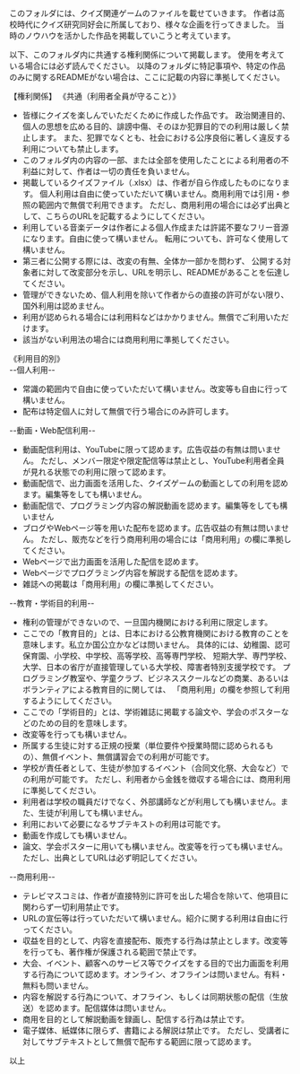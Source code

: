 このフォルダには、クイズ関連ゲームのファイルを載せていきます。
作者は高校時代にクイズ研究同好会に所属しており、様々な企画を行ってきました。
当時のノウハウを活かした作品を掲載していこうと考えています。

以下、このフォルダ内に共通する権利関係について掲載します。
使用を考えている場合には必ず読んでください。
以降のフォルダに特記事項や、特定の作品のみに関するREADMEがない場合は、ここに記載の内容に準拠してください。

【権利関係】
《共通（利用者全員が守ること）》  
  * 皆様にクイズを楽しんでいただくために作成した作品です。
    政治関連目的、個人の思想を広める目的、誹謗中傷、そのほか犯罪目的での利用は厳しく禁止します。
    また、犯罪でなくとも、社会における公序良俗に著しく違反する利用についても禁止します。
  * このフォルダ内の内容の一部、または全部を使用したことによる利用者の不利益に対して、作者は一切の責任を負いません。
  * 掲載しているクイズファイル（.xlsx）は、作者が自ら作成したものになります。
    個人利用は自由に使っていただいて構いません。商用利用では引用・参照の範囲内で無償で利用できます。
    ただし、商用利用の場合には必ず出典として、こちらのURLを記載するようにしてください。
  * 利用している音楽データは作者による個人作成または許諾不要なフリー音源になります。自由に使って構いません。
    転用についても、許可なく使用して構いません。
  * 第三者に公開する際には、改変の有無、全体か一部かを問わず、
    公開する対象者に対して改変部分を示し、URLを明示し、READMEがあることを伝達してください。
  * 管理ができないため、個人利用を除いて作者からの直接の許可がない限り、国外利用は認めません。
  * 利用が認められる場合には利用料などはかかりません。無償でご利用いただけます。
  * 該当がない利用法の場合には商用利用に準拠してください。
  
《利用目的別》  
--個人利用--  
  * 常識の範囲内で自由に使っていただいて構いません。改変等も自由に行って構いません。
  * 配布は特定個人に対して無償で行う場合にのみ許可します。
  
--動画・Web配信利用--  
  * 動画配信利用は、YouTubeに限って認めます。広告収益の有無は問いません。
    ただし、メンバー限定や限定配信等は禁止とし、YouTube利用者全員が見れる状態での利用に限って認めます。
  * 動画配信で、出力画面を活用した、クイズゲームの動画としての利用を認めます。編集等をしても構いません。
  * 動画配信で、プログラミング内容の解説動画を認めます。編集等をしても構いません
  * ブログやWebページ等を用いた配布を認めます。広告収益の有無は問いません。
    ただし、販売などを行う商用利用の場合には「商用利用」の欄に準拠してください。
  * Webページで出力画面を活用した配信を認めます。
  * Webページでプログラミング内容を解説する配信を認めます。
  * 雑誌への掲載は「商用利用」の欄に準拠してください。

--教育・学術目的利用--
  * 権利の管理ができないので、一旦国内機関における利用に限定します。
  * ここでの「教育目的」とは、日本における公教育機関における教育のことを意味します。私立か国公立かなどは問いません。
    具体的には、幼稚園、認可保育園、小学校、中学校、高等学校、高等専門学校、
    短期大学、専門学校、大学、日本の省庁が直接管理している大学校、障害者特別支援学校です。
    プログラミング教室や、学童クラブ、ビジネススクールなどの商業、あるいはボランティアによる教育目的に関しては、
    「商用利用」の欄を参照して利用するようにしてください。
  * ここでの「学術目的」とは、学術雑誌に掲載する論文や、学会のポスターなどのための目的を意味します。
  * 改変等を行っても構いません。
  * 所属する生徒に対する正規の授業（単位要件や授業時間に認められるもの）、無償イベント、無償講習会での利用が可能です。
  * 学校が責任者として、生徒が参加するイベント（合同文化祭、大会など）での利用が可能です。
    ただし、利用者から金銭を徴収する場合には、商用利用に準拠してください。
  * 利用者は学校の職員だけでなく、外部講師などが利用しても構いません。また、生徒が利用しても構いません。
  * 利用において必要になるサブテキストの利用は可能です。
  * 動画を作成しても構いません。
  * 論文、学会ポスターに用いても構いません。改変等を行っても構いません。ただし、出典としてURLは必ず明記してください。
  
--商用利用--
  * テレビマスコミは、作者が直接特別に許可を出した場合を除いて、他項目に関わらず一切利用禁止です。
  * URLの宣伝等は行っていただいて構いません。紹介に関する利用は自由に行ってください。
  * 収益を目的として、内容を直接配布、販売する行為は禁止とします。改変等を行っても、著作権が保護される範囲で禁止です。
  * 大会、イベント、顧客へのサービス等でクイズをする目的で出力画面を利用する行為について認めます。オンライン、オフラインは問いません。有料・無料も問いません。
  * 内容を解説する行為について、オフライン、もしくは同期状態の配信（生放送）を認めます。配信媒体は問いません。
  * 商用を目的として解説動画を録画し、配信する行為は禁止です。
  * 電子媒体、紙媒体に限らず、書籍による解説は禁止です。
    ただし、受講者に対してサブテキストとして無償で配布する範囲に限って認めます。

以上






